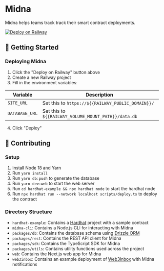 # Midna

Midna helps teams track track their smart contract deployments.

[![Deploy on Railway](https://railway.app/button.svg)](https://railway.app/template/qc4V0T?referralCode=kMU60t)

## 🚀 Getting Started

### Deploying Midna

1. Click the "Deploy on Railway" button above
2. Create a new Railway project
3. Fill in the environment variables:

| Variable       | Description                                          |
| -------------- | ---------------------------------------------------- |
| `SITE_URL`     | Set this to `https://${{RAILWAY_PUBLIC_DOMAIN}}/`    |
| `DATABASE_URL` | Set this to `${{RAILWAY_VOLUME_MOUNT_PATH}}/data.db` |

4. Click "Deploy"

## 👷 Contributing

### Setup

1. Install Node 18 and Yarn
2. Run `yarn install`
3. Run `yarn db:push` to generate the database
4. Run `yarn dev:web` to start the web server
5. Run `cd hardhat-example && npx hardhat node` to start the hardhat node
6. Run `npx hardhat run --network localhost scripts/deploy.ts` to deploy the contract

### Directory Structure

- `hardhat-example`: Contains a [Hardhat](https://hardhat.org/) project with a sample contract
- `midna-cli`: Contains a Node.js CLI for interacting with Midna
- `packages/db`: Contains the database schema using [Drizzle ORM](https://orm.drizzle.team/)
- `packages/rest`: Contains the REST API client for Midna
- `packages/sdk`: Contains the TypeScript SDK for Midna
- `packages/utils`: Contains utility functions used across the project
- `web`: Contains the Next.js web app for Midna
- `web3inbox`: Contains an example deployment of [Web3Inbox](https://web3inbox.com/) with Midna notifications
